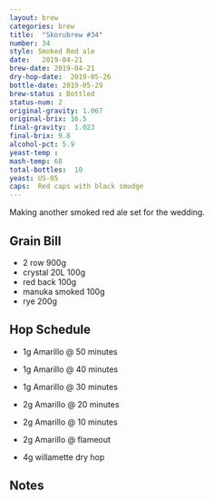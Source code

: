 ```yaml
---
layout: brew
categories: brew
title:  "Skorubrew #34"
number: 34
style: Smoked Red ale
date:   2019-04-21
brew-date: 2019-04-21
dry-hop-date:  2019-05-26
bottle-date: 2019-05-29
brew-status : Bottled
status-num: 2
original-gravity: 1.067
original-brix: 16.5
final-gravity:  1.023 
final-brix: 9.8
alcohol-pct: 5.9
yeast-temp : 
mash-temp: 68
total-bottles:  10
yeast: US-05
caps:  Red caps with black smudge
---
```


Making another smoked red ale set for the wedding.

Grain Bill
-----

* 2 row 900g 
* crystal 20L 100g 
* red back 100g 
* manuka smoked 100g 
* rye 200g 

Hop Schedule
-------------
* 1g Amarillo @ 50 minutes 
* 1g Amarillo @ 40 minutes 
* 1g Amarillo @ 30 minutes 
* 2g Amarillo @ 20 minutes 
* 2g Amarillo @ 10 minutes
* 2g Amarillo @ flameout

* 4g willamette dry hop

Notes
------


